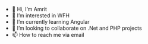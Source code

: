 - 👋 Hi, I’m Amrit
- 👀 I’m interested in WFH
- 🌱 I’m currently learning Angular
- 💞️ I’m looking to collaborate on .Net and PHP projects
- 📫 How to reach me via email
 
<!---
amrit1101/amrit1101 is a ✨ special ✨ repository because its `README.md` (this file) appears on your GitHub profile.
You can click the Preview link to take a look at your changes.
--->

